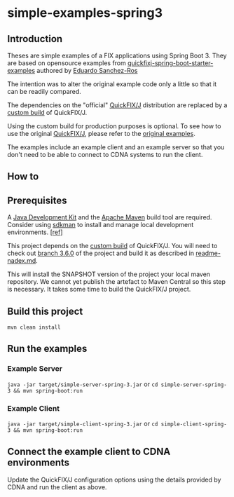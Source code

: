 # simple-examples-spring3

## Introduction

Theses are simple examples of a FIX applications using Spring Boot 3. They are based on opensource examples from
[quickfixj-spring-boot-starter-examples](https://github.com/esanchezros/quickfixj-spring-boot-starter-examples) authored by [Eduardo Sanchez-Ros](https://github.com/esanchezros)

The intention was to alter the original example code only a little so that it can be readily compared.

The dependencies on the "official" [QuickFIX/J](https://github.com/quickfix-j/quickfixj) distribution are replaced by a [custom build](https://github.com/NadexWeb/quickfixj-fce) of QuickFIX/J.

Using the custom build for production purposes is optional. To see how to use the original [QuickFIX/J](https://github.com/quickfix-j/quickfixj), 
please refer to the [original examples](https://github.com/esanchezros/quickfixj-spring-boot-starter-examples).

The examples include an example client and an example server so that you don't need to be able to connect to CDNA systems to run the client.

## How to

## Prerequisites

A [Java Development Kit](https://openjdk.org/projects/jdk/) and the [Apache Maven](https://maven.apache.org/) build tool are required. Consider using [sdkman](https://sdkman.io/) to install and manage local development environments. [[ref](https://medium.com/@brunoborges/manage-multiple-jdks-on-mac-os-linux-and-windows-wsl2-3a73467b685c)]

This project depends on the [custom build](https://github.com/NadexWeb/quickfixj-fce) of QuickFIX/J. 
You will need to check out [branch 3.6.0](https://github.com/NadexWeb/quickfixj-fce/tree/3.6.0) of the project and build it as described in [readme-nadex.md](https://github.com/NadexWeb/quickfixj-fce/blob/3.6.0/readme-nadex.md).

This will install the SNAPSHOT version of the project your local maven repository. We cannot yet publish the artefact to Maven Central so this step is necessary. 
It takes some time to build the QuickFIX/J project.

## Build this project

`mvn clean install`

## Run the examples

### Example Server
`java -jar target/simple-server-spring-3.jar` or `cd simple-server-spring-3 && mvn spring-boot:run`

### Example Client
`java -jar target/simple-client-spring-3.jar` or `cd simple-client-spring-3 && mvn spring-boot:run`

## Connect the example client to CDNA environments

Update the QuickFIX/J configuration options using the details provided by CDNA and run the client as above.

